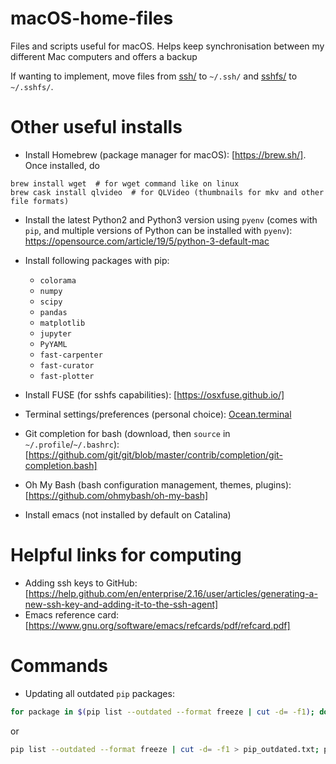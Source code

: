 # macOS-home-files
Files and scripts useful for macOS. Helps keep synchronisation between my different Mac computers and offers a backup

If wanting to implement, move files from [ssh/](ssh/) to `~/.ssh/` and [sshfs/](sshfs/) to `~/.sshfs/`.


# Other useful installs

- Install Homebrew (package manager for macOS): [https://brew.sh/]. Once installed, do
```
brew install wget  # for wget command like on linux
brew cask install qlvideo  # for QLVideo (thumbnails for mkv and other file formats)
```

- Install the latest Python2 and Python3 version using `pyenv` (comes with `pip`, and multiple versions of Python can be installed with `pyenv`): https://opensource.com/article/19/5/python-3-default-mac
- Install following packages with pip:
  - `colorama`
  - `numpy`
  - `scipy`
  - `pandas`
  - `matplotlib`
  - `jupyter`
  - `PyYAML`
  - `fast-carpenter`
  - `fast-curator`
  - `fast-plotter`

- Install FUSE (for sshfs capabilities): [https://osxfuse.github.io/]
- Terminal settings/preferences (personal choice): [Ocean.terminal](./Ocean/terminal)
- Git completion for bash (download, then `source` in `~/.profile`/`~/.bashrc`): [https://github.com/git/git/blob/master/contrib/completion/git-completion.bash]
- Oh My Bash (bash configuration management, themes, plugins): [https://github.com/ohmybash/oh-my-bash]
- Install emacs (not installed by default on Catalina)


# Helpful links for computing

- Adding ssh keys to GitHub: [https://help.github.com/en/enterprise/2.16/user/articles/generating-a-new-ssh-key-and-adding-it-to-the-ssh-agent]
- Emacs reference card: [https://www.gnu.org/software/emacs/refcards/pdf/refcard.pdf]


# Commands

- Updating all outdated `pip` packages:
```bash
for package in $(pip list --outdated --format freeze | cut -d= -f1); do pip install --upgrade --user $package; done
```

or

```bash
pip list --outdated --format freeze | cut -d= -f1 > pip_outdated.txt; pip install --upgrade --user -r pip_outdated.txt; rm pip_outdated.txt
```